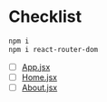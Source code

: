 # Checklist


```bash
npm i
npm i react-router-dom
```


- [ ] [App.jsx](./src/App.jsx)
- [ ] [Home.jsx](./src/components/Home.jsx)
- [ ] [About.jsx](./src/components/About.jsx)